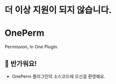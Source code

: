 # 더 이상 지원이 되지 않습니다.

# OnePerm
 Permission, In One Plugin.

## 👋 반가워요!
- OnePerm 플러그인의 소스코드에 오신걸 환영해요.